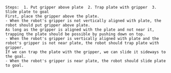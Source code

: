 
    Steps:  1. Put gripper above plate  2. Trap plate with gripper  3. Slide plate to goal
    First, place the gripper above the plate.
    - When the robot's gripper is not vertically aligned with plate, the robot should put gripper above plate.
    As long as the gripper is aligned with the plate and not near it, trapping the plate should be possible by pushing down on top.
    - When the robot's gripper is vertically aligned with plate and the robot's gripper is not near plate, the robot should trap plate with gripper.
    If we can trap the plate with the gripper, we can slide it sideways to the goal.
    - When the robot's gripper is near plate, the robot should slide plate to goal.
